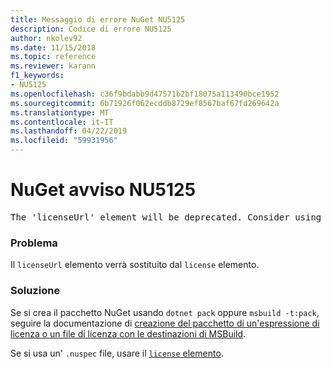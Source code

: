 ```yaml
---
title: Messaggio di errore NuGet NU5125
description: Codice di errore NU5125
author: nkolev92
ms.date: 11/15/2018
ms.topic: reference
ms.reviewer: karann
f1_keywords:
- NU5125
ms.openlocfilehash: c36f9bdabb9d47571b2bf18075a113490bce1952
ms.sourcegitcommit: 6b71926f062ecddb8729ef8567baf67fd269642a
ms.translationtype: MT
ms.contentlocale: it-IT
ms.lasthandoff: 04/22/2019
ms.locfileid: "59931956"
---
```

# <a name="nuget-warning-nu5125"></a>NuGet avviso NU5125
<pre>The 'licenseUrl' element will be deprecated. Consider using the 'license' element instead.</pre>

### <a name="issue"></a>Problema

Il `licenseUrl` elemento verrà sostituito dal `license` elemento.

### <a name="solution"></a>Soluzione

Se si crea il pacchetto NuGet usando `dotnet pack` oppure `msbuild -t:pack`, seguire la documentazione di [creazione del pacchetto di un'espressione di licenza o un file di licenza con le destinazioni di MSBuild](../msbuild-targets.md#packing-a-license-expression-or-a-license-file).

Se si usa un' `.nuspec` file, usare il [ `license` elemento](../nuspec.md#license).
